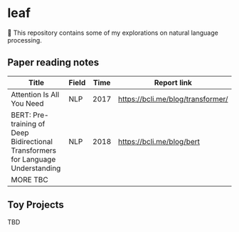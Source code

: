 # leaf
🍃 This repository contains some of my explorations on natural language processing.

## Paper reading notes

| Title                                                        | Field | Time | Report link                       |
| ------------------------------------------------------------ | ----- | ---- | --------------------------------- |
| Attention Is All You Need                                    | NLP   | 2017 | https://bcli.me/blog/transformer/ |
| BERT: Pre-training of Deep Bidirectional Transformers for Language Understanding | NLP   | 2018 | https://bcli.me/blog/bert         |
| MORE TBC                                                     |       |      |                                   |


## Toy Projects

TBD
